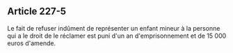 Article 227-5
----
Le fait de refuser indûment de représenter un enfant mineur à la personne qui a
le droit de le réclamer est puni d'un an d'emprisonnement et de 15 000 euros
d'amende.
